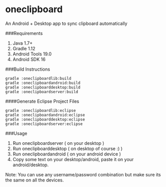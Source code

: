 oneclipboard
============

An Android + Desktop app to sync clipboard automatically

###Requirements
1. Java 1.7+
2. Gradle 1.12
3. Android Tools 19.0
4. Android SDK 16

###Build Instructions
```shell
gradle :oneclipboardlib:build
gradle :oneclipboardandroid:build
gradle :oneclipboarddesktop:build
gradle :oneclipboardserver:build
```

####Generate Eclipse Project Files
```shell
gradle :oneclipboardlib:eclipse
gradle :oneclipboardandroid:eclipse
gradle :oneclipboarddesktop:eclipse
gradle :oneclipboardserver:eclipse
```

###Usage
1. Run oneclipboardserver ( on your desktop )
2. Run oneclipboarddesktop ( on desktop of course :) )
3. Run oneclipboardandroid ( on your android device )
4. Copy some text on your desktop/android, paste it on your android/desktop.

Note: You can use any username/password combination but make sure its the same on all the devices.
